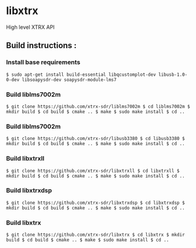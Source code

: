# libxtrx
High level XTRX API

## Build instructions :

### Install base requirements
``
   $ sudo apt-get install build-essential libqcustomplot-dev libusb-1.0-0-dev libsoapysdr-dev soapysdr-module-lms7
``

### Build liblms7002m
``
   $ git clone https://github.com/xtrx-sdr/liblms7002m
   $ cd liblms7002m
   $ mkdir build
   $ cd build
   $ cmake ..
   $ make
   $ sudo make install
   $ cd ..
``

### Build liblms7002m
``
   $ git clone https://github.com/xtrx-sdr/libusb3380
   $ cd libusb3380
   $ mkdir build
   $ cd build
   $ cmake ..
   $ make
   $ sudo make install
   $ cd ..
``

### Build libxtrxll
``
   $ git clone https://github.com/xtrx-sdr/libxtrxll
   $ cd libxtrxll
   $ mkdir build
   $ cd build
   $ cmake ..
   $ make
   $ sudo make install
   $ cd ..
``

### Build libxtrxdsp
``
   $ git clone https://github.com/xtrx-sdr/libxtrxdsp
   $ cd libxtrxdsp
   $ mkdir build
   $ cd build
   $ cmake ..
   $ make
   $ sudo make install
   $ cd ..
``

### Build libxtrx
``
   $ git clone https://github.com/xtrx-sdr/libxtrx
   $ cd libxtrx
   $ mkdir build
   $ cd build
   $ cmake ..
   $ make
   $ sudo make install
   $ cd ..
``
